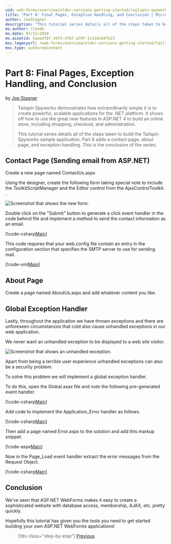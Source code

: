 ```yaml
---
uid: web-forms/overview/older-versions-getting-started/tailspin-spyworks/tailspin-spyworks-part-8
title: "Part 8: Final Pages, Exception Handling, and Conclusion | Microsoft Docs"
author: JoeStagner
description: "This tutorial series details all of the steps taken to build the Tailspin Spyworks sample application. Part 8 adds a contact page, about page, and exception..."
ms.author: riande
ms.date: 07/21/2010
ms.assetid: 5aeadf8f-39f3-4f07-a78f-1c310c64fb23
msc.legacyurl: /web-forms/overview/older-versions-getting-started/tailspin-spyworks/tailspin-spyworks-part-8
msc.type: authoredcontent
---
```

# Part 8: Final Pages, Exception Handling, and Conclusion

by [Joe Stagner](https://github.com/JoeStagner)

> Tailspin Spyworks demonstrates how extraordinarily simple it is to create powerful, scalable applications for the .NET platform. It shows off how to use the great new features in ASP.NET 4 to build an online store, including shopping, checkout, and administration.
> 
> This tutorial series details all of the steps taken to build the Tailspin Spyworks sample application. Part 8 adds a contact page, about page, and exception handling. This is the conclusion of the series.

## <a id="_Toc260221680"></a>  Contact Page (Sending email from ASP.NET)

Create a new page named ContactUs.aspx

Using the designer, create the following form taking special note to include the ToolkitScriptManager and the Editor control from the AjaxControlToolkit. .

![Screenshot that shows the new form.](tailspin-spyworks-part-8/_static/image1.jpg)

Double click on the "Submit" button to generate a click event handler in the code behind file and implement a method to send the contact information as an email.

[!code-csharp[Main](tailspin-spyworks-part-8/samples/sample1.cs)]

This code requires that your web.config file contain an entry in the configuration section that specifies the SMTP server to use for sending mail.

[!code-xml[Main](tailspin-spyworks-part-8/samples/sample2.xml)]

## <a id="_Toc260221681"></a>  About Page

Create a page named AboutUs.aspx and add whatever content you like.

## <a id="_Toc260221682"></a>  Global Exception Handler

Lastly, throughout the application we have thrown exceptions and there are unforeseen circumstances that cold also cause unhandled exceptions in our web application.

We never want an unhandled exception to be displayed to a web site visitor.

![Screenshot that shows an unhandled exception.](tailspin-spyworks-part-8/_static/image2.jpg)

Apart from being a terrible user experience unhandled exceptions can also be a security problem.

To solve this problem we will implement a global exception handler.

To do this, open the Global.asax file and note the following pre-generated event handler.

[!code-csharp[Main](tailspin-spyworks-part-8/samples/sample3.cs)]

Add code to implement the Application\_Error handler as follows.

[!code-csharp[Main](tailspin-spyworks-part-8/samples/sample4.cs)]

Then add a page named Error.aspx to the solution and add this markup snippet.

[!code-aspx[Main](tailspin-spyworks-part-8/samples/sample5.aspx)]

Now in the Page\_Load event handler extract the error messages from the Request Object.

[!code-csharp[Main](tailspin-spyworks-part-8/samples/sample6.cs)]

## <a id="_Toc260221683"></a>  Conclusion

We've seen that ASP.NET WebForms makes it easy to create a sophisticated website with database access, membership, AJAX, etc. pretty quickly.

Hopefully this tutorial has given you the tools you need to get started building your own ASP.NET WebForms applications!

> [!div class="step-by-step"]
> [Previous](tailspin-spyworks-part-7.md)
